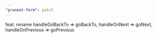 ```yaml
---
"graneet-form": patch
---
```


feat: rename handleGoBackTo => goBackTo, handleOnNext => goNext, handleOnPrevious => goPrevious
